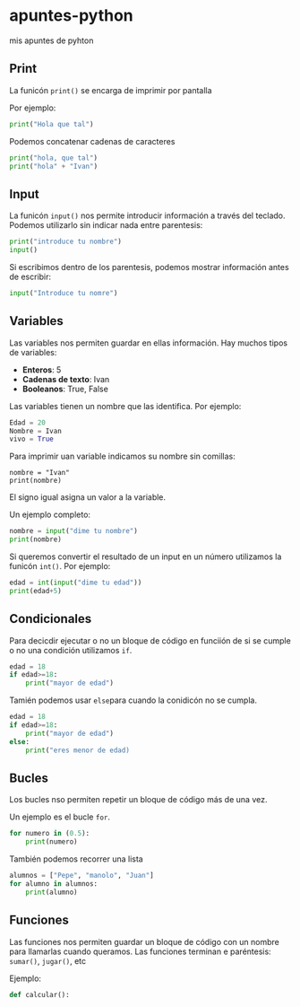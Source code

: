 # apuntes-python

mis apuntes de pyhton

## Print

La funicón `print()` se encarga de imprimir por pantalla

Por ejemplo: 

```python
print("Hola que tal")
```

Podemos concatenar cadenas de caracteres
```python
print("hola, que tal")
print("hola" + "Ivan")
```

## Input
La funicón `input()` nos permite introducir información a través del teclado.
Podemos utilizarlo sin indicar nada entre parentesis:

```python
print("introduce tu nombre")
input()
```
Si escribimos dentro de los parentesis, podemos mostrar información antes de escribir:
```python
input("Introduce tu nomre")
```

## Variables
Las variables nos permiten guardar en ellas información. Hay muchos tipos de variables: 

- **Enteros**: 5
- **Cadenas de texto**: Ivan
- **Booleanos**: True, False

Las variables tienen un nombre que las identifica. Por ejemplo:

```python
Edad = 20
Nombre = Ivan
vivo = True
```
Para imprimir uan variable indicamos su nombre sin comillas:
```pyhton
nombre = "Ivan"
print(nombre)
```
El signo igual asigna un valor a la variable.

Un ejemplo completo:

```python
nombre = input("dime tu nombre")
print(nombre)
```
Si queremos convertir el resultado de un input en un número utilizamos la funicón `int()`. Por ejemplo:

```python
edad = int(input("dime tu edad"))
print(edad+5)
```

## Condicionales
Para decicdir ejecutar o no un bloque de código en funciión de si se cumple o no una condición utilizamos `if`.
```python
edad = 18
if edad>=18:
    print("mayor de edad")
```
Tamién podemos usar `else`para cuando la conidicón no se cumpla.
```python
edad = 18
if edad>=18:
    print("mayor de edad")
else: 
    print("eres menor de edad)
```
## Bucles
Los bucles nso permiten repetir un bloque de código más de una vez.

Un ejemplo es el bucle `for`.

```python
for numero in (0.5):
    print(numero)
```
También podemos recorrer una lista
```python
alumnos = ["Pepe", "manolo", "Juan"]
for alumno in alumnos:
    print(alumno)
```

## Funciones
Las funciones nos permiten guardar un bloque de código con un nombre para llamarlas cuando queramos. Las funciones terminan e paréntesis:
`sumar()`, `jugar()`, etc

Ejemplo:

```python
def calcular():

```